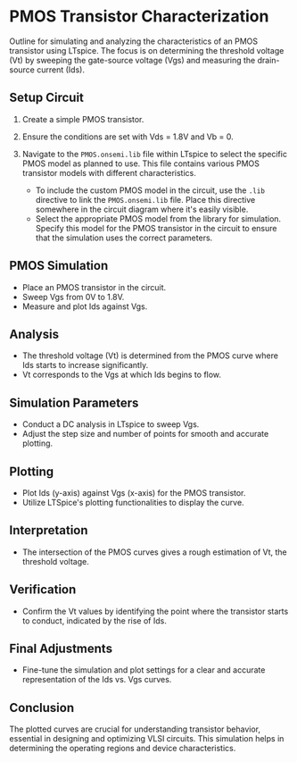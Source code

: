 # PMOS Transistor Characterization

Outline for simulating and analyzing the characteristics of an PMOS transistor using LTspice. The focus is on determining the threshold voltage (Vt) by sweeping the gate-source voltage (Vgs) and measuring the drain-source current (Ids).

## Setup Circuit

1. Create a simple PMOS transistor.

2. Ensure the conditions are set with Vds = 1.8V and Vb = 0.

3. Navigate to the `PMOS.onsemi.lib` file within LTspice to select the specific PMOS model as planned to use. This file contains various PMOS transistor models with different characteristics.
   - To include the custom PMOS model in the circuit, use the `.lib` directive to link the `PMOS.onsemi.lib` file. Place this directive somewhere in the circuit diagram where it's easily visible.
   - Select the appropriate PMOS model from the library for simulation. Specify this model for the PMOS transistor in the circuit to ensure that the simulation uses the correct parameters.


## PMOS Simulation

- Place an PMOS transistor in the circuit.
- Sweep Vgs from 0V to 1.8V.
- Measure and plot Ids against Vgs.

## Analysis

- The threshold voltage (Vt) is determined from the PMOS curve where Ids starts to increase significantly.
- Vt corresponds to the Vgs at which Ids begins to flow.

## Simulation Parameters

- Conduct a DC analysis in LTspice to sweep Vgs.
- Adjust the step size and number of points for smooth and accurate plotting.

## Plotting

- Plot Ids (y-axis) against Vgs (x-axis) for the PMOS transistor.
- Utilize LTSpice's plotting functionalities to display the curve.

## Interpretation

- The intersection of the PMOS curves gives a rough estimation of Vt, the threshold voltage.

## Verification

- Confirm the Vt values by identifying the point where the transistor starts to conduct, indicated by the rise of Ids.

## Final Adjustments

- Fine-tune the simulation and plot settings for a clear and accurate representation of the Ids vs. Vgs curves.

## Conclusion

The plotted curves are crucial for understanding transistor behavior, essential in designing and optimizing VLSI circuits. This simulation helps in determining the operating regions and device characteristics.
